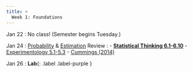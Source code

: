 ```yaml
---
title: >
  Week 1: Foundations
---
```


Jan 22
: No class! (Semester begins Tuesday.)

Jan 24
: [Probability](https://socialinteractionlab.github.io/psych710-notes/probability.html) & [Estimation](https://socialinteractionlab.github.io/psych710-notes/estimation.html) Review
  : - [****Statistical Thinking 6.1-6.10****](https://statsthinking21.github.io/statsthinking21-core-site/probability.html)
    - [Experimentology 5.1-5.3](https://experimentology.io/005-estimation.html)
    - [Cummings (2014)](https://uopsych.github.io/psy611/readings/Cumming_2014.pdf)

Jan 26
: **Lab**{: .label .label-purple } 

